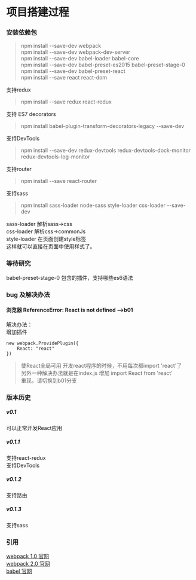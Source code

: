 
项目搭建过程
======
### 安装依赖包

> npm install --save-dev webpack  
> npm install --save-dev webpack-dev-server  
> npm install --save-dev babel-loader babel-core  
> npm install --save-dev babel-preset-es2015 babel-preset-stage-0  
> npm install --save-dev babel-preset-react  
> npm install --save react react-dom  

支持redux
> npm install --save redux react-redux

支持 ES7 decorators
> npm install babel-plugin-transform-decorators-legacy --save-dev

支持DevTools
> npm install --save-dev redux-devtools redux-devtools-dock-monitor redux-devtools-log-monitor

支持router
> npm install --save react-router  

支持sass
>  npm install sass-loader node-sass style-loader css-loader --save-dev 

sass-loader 解析sass->css   
css-loader 解析css->commonJs  
style-loader 在页面创建style标签<style type="text/css"> 样式 </style>    
这样就可以直接在页面中使用样式了。   

### 等待研究
babel-preset-stage-0 包含的插件，支持哪些es6语法

### bug 及解决办法
#### 浏览器 ReferenceError: React is not defined -->b01
解决办法：  
增加插件    
```  
new webpack.ProvidePlugin({
    React: "react"
})
```
> 使React全局可用 开发react程序的时候，不用每次都import 'react'了  
> 另外一种解决办法就是在index.js 增加 import React from 'react'  
> 重现，请切换到b01分支  

### 版本历史
##### v0.1 
可以正常开发React应用  
##### v0.1.1
支持react-redux  
支持DevTools  
##### v0.1.2
支持路由   
##### v0.1.3
支持sass  


### 引用
[webpack 1.0 官网](https://webpack.github.io/)   
[webpack 2.0 官网](https://webpack.js.org/)   
[babel 官网](https://babeljs.io/)   